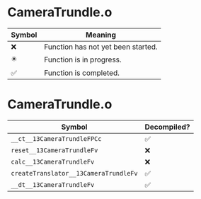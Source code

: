 # CameraTrundle.o
| Symbol | Meaning 
| ------------- | ------------- 
| :x: | Function has not yet been started. 
| :eight_pointed_black_star: | Function is in progress. 
| :white_check_mark: | Function is completed. 


# CameraTrundle.o
| Symbol | Decompiled? |
| ------------- | ------------- |
| `__ct__13CameraTrundleFPCc` | :white_check_mark: |
| `reset__13CameraTrundleFv` | :x: |
| `calc__13CameraTrundleFv` | :x: |
| `createTranslator__13CameraTrundleFv` | :white_check_mark: |
| `__dt__13CameraTrundleFv` | :white_check_mark: |
